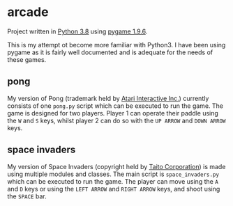 # arcade

Project written in [Python 3.8](https://www.python.org/) using [pygame 1.9.6](https://www.pygame.org/).

This is my attempt ot become more familiar with Python3. I have been using pygame as it is fairly well documented and is adequate for the needs of these games.

## pong

My version of Pong (trademark held by [Atari Interactive Inc.](https://www.atari.com/)) currently consists of one `pong.py` script which can be executed to run the game. The game is designed for two players. Player 1 can operate their paddle using the `W` and `S` keys, whilst player 2 can do so with the `UP ARROW` and `DOWN ARROW` keys.

## space invaders

My version of Space Invaders (copyright held by [Taito Corporation](http://www.taito.com/)) is made using multiple modules and classes. The main script is `space_invaders.py` which can be executed to run the game. The player can move using the `A` and `D` keys or using the `LEFT ARROW` and `RIGHT ARROW` keys, and shoot using the `SPACE` bar.
